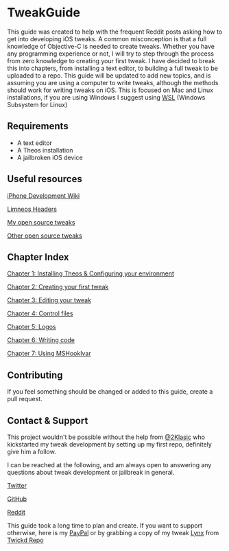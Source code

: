 # TweakGuide

This guide was created to help with the frequent Reddit posts asking how to get into developing iOS tweaks. A common misconception is that a full knowledge of Objective-C is needed to create tweaks. Whether you have any programming experience or not, I will try to step through the process from zero knowledge to creating your first tweak. I have decided to break this into chapters, from installing a text editor, to building a full tweak to be uploaded to a repo. This guide will be updated to add new topics, and is assuming you are using a computer to write tweaks, although the methods should work for writing tweaks on iOS. This is focused on Mac and Linux installations, if you are using Windows I suggest using [WSL](https://docs.microsoft.com/en-us/windows/wsl/install-win10) (Windows Subsystem for Linux)

## Requirements

* A text editor
* A Theos installation
* A jailbroken iOS device

## Useful resources

[iPhone Development Wiki](https://iphonedevwiki.net/index.php/Main_Page)

[Limneos Headers](https://developer.limneos.net)

[My open source tweaks](https://github.com/MTACS)

[Other open source tweaks](https://iphonedevwiki.net/index.php/Open_Source_Projects)

## Chapter Index

[Chapter 1: Installing Theos & Configuring your environment](https://github.com/MTACS/TweakGuide/blob/master/chapters/1.md)

[Chapter 2: Creating your first tweak](https://github.com/MTACS/TweakGuide/blob/master/chapters/2.md)

[Chapter 3: Editing your tweak](https://github.com/MTACS/TweakGuide/blob/master/chapters/3.md)

[Chapter 4: Control files](https://github.com/MTACS/TweakGuide/blob/master/chapters/4.md)

[Chapter 5: Logos](https://github.com/MTACS/TweakGuide/blob/master/chapters/6.md)

[Chapter 6: Writing code](https://github.com/MTACS/TweakGuide/blob/master/chapters/6.md)

[Chapter 7: Using MSHookIvar](https://github.com/MTACS/TweakGuide/blob/master/chapters/7.md)

## Contributing

If you feel something should be changed or added to this guide, create a pull request. 

## Contact & Support

This project wouldn't be possible without the help from [@2Klasic](https://twitter.com/2Klasic) who kickstarted my tweak development by setting up my first repo, definitely give him a follow.

I can be reached at the following, and am always open to answering any questions about tweak development or jailbreak in general.

[Twitter](https://twitter.com/mtac8)

[GitHub](https://github.com/MTACS)

[Reddit](https://reddit.com/u/-MTAC-)

This guide took a long time to plan and create. If you want to support otherwise, here is my [PayPal](https://paypal.me/mtac) or by grabbing a copy of my tweak [Lynx](https://repo.twickd.com/package/com.twickd.mtac.lynx) from [Twickd Repo](https://repo.twickd.com)
